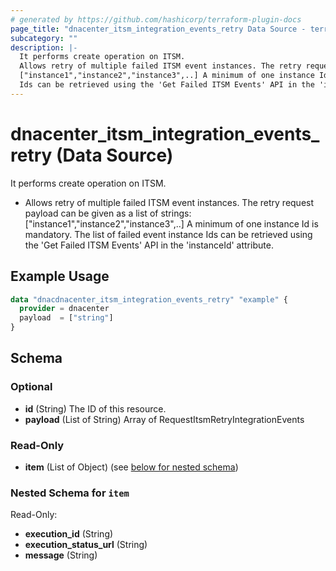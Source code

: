 ```yaml
---
# generated by https://github.com/hashicorp/terraform-plugin-docs
page_title: "dnacenter_itsm_integration_events_retry Data Source - terraform-provider-dnacenter"
subcategory: ""
description: |-
  It performs create operation on ITSM.
  Allows retry of multiple failed ITSM event instances. The retry request payload can be given as a list of strings:
  ["instance1","instance2","instance3",..] A minimum of one instance Id is mandatory. The list of failed event instance
  Ids can be retrieved using the 'Get Failed ITSM Events' API in the 'instanceId' attribute.
---
```


# dnacenter_itsm_integration_events_retry (Data Source)

It performs create operation on ITSM.

- Allows retry of multiple failed ITSM event instances. The retry request payload can be given as a list of strings:
["instance1","instance2","instance3",..] A minimum of one instance Id is mandatory. The list of failed event instance
Ids can be retrieved using the 'Get Failed ITSM Events' API in the 'instanceId' attribute.

## Example Usage

```terraform
data "dnacdnacenter_itsm_integration_events_retry" "example" {
  provider = dnacenter
  payload  = ["string"]
}
```

<!-- schema generated by tfplugindocs -->
## Schema

### Optional

- **id** (String) The ID of this resource.
- **payload** (List of String) Array of RequestItsmRetryIntegrationEvents

### Read-Only

- **item** (List of Object) (see [below for nested schema](#nestedatt--item))

<a id="nestedatt--item"></a>
### Nested Schema for `item`

Read-Only:

- **execution_id** (String)
- **execution_status_url** (String)
- **message** (String)


